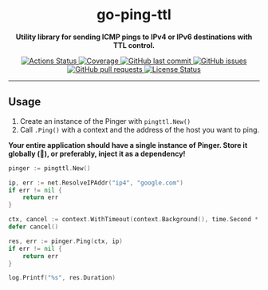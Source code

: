 <h1 align="center">
  go-ping-ttl
</h1>

<p align="center">
  <strong>
    Utility library for sending ICMP pings to IPv4 or IPv6 destinations with TTL control.
  </strong>
</h4>

<p align="center">
  <a href="https://github.com/strideynet/go-ping-ttl/actions">
    <img src="https://img.shields.io/github/workflow/status/strideynet/go-ping-ttl/CI.svg?logo=github" alt="Actions Status">
  </a>
  <a href="https://codeclimate.com/github/strideynet/go-ping-ttl">
    <img src="https://img.shields.io/codeclimate/coverage/strideynet/go-ping-ttl.svg?logo=code%20climate" alt="Coverage">
  </a>
  <a href="https://github.com/strideynet/go-ping-ttl/main">
    <img src="https://img.shields.io/github/last-commit/strideynet/go-ping-ttl.svg?style=flat&logo=github&logoColor=white"
alt="GitHub last commit">
  </a>
  <a href="https://github.com/strideynet/go-ping-ttl/issues">
    <img src="https://img.shields.io/github/issues-raw/strideynet/go-ping-ttl.svg?style=flat&logo=github&logoColor=white"
alt="GitHub issues">
  </a>
  <a href="https://github.com/strideynet/go-ping-ttl/pulls">
    <img src="https://img.shields.io/github/issues-pr-raw/strideynet/go-ping-ttl.svg?style=flat&logo=github&logoColor=white" alt="GitHub pull requests">
  </a>
  <a href="https://github.com/strideynet/go-ping-ttl/blob/main/LICENSE">
    <img src="https://img.shields.io/github/license/strideynet/go-ping-ttl.svg?style=flat" alt="License Status">
  </a>
</p>

---

## Usage

1. Create an instance of the Pinger with `pingttl.New()`
2. Call `.Ping()` with a context and the address of the host you want to ping.

**Your entire application should have a single instance of Pinger. Store it globally (🤢), or preferably, inject it as a dependency!** 

```go
pinger := pingttl.New()

ip, err := net.ResolveIPAddr("ip4", "google.com")
if err != nil {
    return err
}

ctx, cancel := context.WithTimeout(context.Background(), time.Second * 5)
defer cancel()

res, err := pinger.Ping(ctx, ip)
if err != nil {
    return err
}

log.Printf("%s", res.Duration)
```